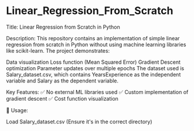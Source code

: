 # Linear_Regression_From_Scratch
Title: Linear Regression from Scratch in Python

Description:
This repository contains an implementation of simple linear regression from scratch in Python without using machine learning libraries like scikit-learn. The project demonstrates:

Data visualization
Loss function (Mean Squared Error)
Gradient Descent optimization
Parameter updates over multiple epochs
The dataset used is Salary_dataset.csv, which contains YearsExperience as the independent variable and Salary as the dependent variable.

Key Features:
✅ No external ML libraries used
✅ Custom implementation of gradient descent
✅ Cost function visualization

🔹 Usage:

Load Salary_dataset.csv (Ensure it's in the correct directory)

